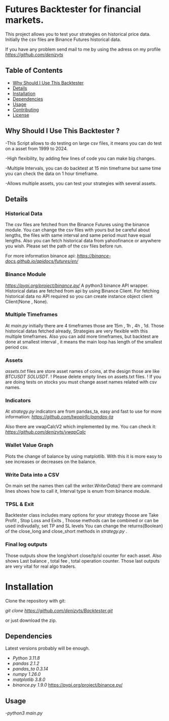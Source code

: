 # Futures Backtester for financial markets.

This project allows you to test your strategies on historical price data.
Initially the csv files are Binance Futures historical data.


If you have any problem send mail to me by using the adress on my profile
*https://github.com/denizyts*

## Table of Contents

- [Why Should I Use This Backtester](#Why)
- [Details](#Details)
- [Installation](#Installation)
- [Dependencies](#Dependencies)
- [Usage](#usage)
- [Contributing](#contributing)
- [License](#license)


## Why Should I Use This Backtester ?
-This Script allows to do testing on large csv files, it means you can do test on a asset from 1999 to 2024.
  
-High flexibility, by adding few lines of code you can make big changes.

-Multiple Intervals, you can do backtest at 15 min timeframe but same time you can check the data on 1 hour timeframe.

-Allows multiple assets, you can test your strategies with several assets.

## Details

### Historical Data
The csv files are fetched from the Binance Futures using the binance module. You can change the csv files with yours but be careful about lengths, the files with same interval and same period must have equal lengths.
Also you can fetch historical data from yahoofinance or anywhere you wish.
Please set the path of the csv files before run.

For more information binance api:
*https://binance-docs.github.io/apidocs/futures/en/*

### Binance Module
*https://pypi.org/project/binance.py/*
A python3 binance API wrapper.
Historical datas are fetched from api by using Binance Client. For fetching historical data no API required so you can create instance object client Client(None , None).

### Multiple Timeframes
At *main.py* initially there are 4 timeframes those are 15m , 1h , 4h , 1d. Those historical datas fetched already, Strategies are very flexible with this multiple timeframes.
Also you can add more timeframes, but backtest are done at smallest interval , it means the main loop has length of the smallest period csv.

### Assets
*assets.txt* files are store asset names of coins, at the design those are like *BTCUSDT* *SOLUSDT*. 
! Please delete empty lines on assets.txt files. !
If you are doing tests on stocks you must change asset names related with csv names.

### Indicators
At *strategy.py* indicators are from pandas_ta, easy and fast to use for more information:
*https://github.com/twopirllc/pandas-ta*

Also there are vwapCalcV2 which implemented by me. You can check it:
*https://github.com/denizyts/vwapCalc*

### Wallet Value Graph
Plots the change of balance by using matplotlib. 
With this it is more easy to see increases or decreases on the balance.

### Write Data into a CSV
On main set the names then call the *writer.WriterData()* there are command lines shows how to call it, Interval type is enum from binance module.

### TPSL & Exit
Backtester class includes many options for your strategy thoose are Take Profit , Stop Loss and Exits , Thoose methods can be combined or can be used indivudally, set TP and SL levels 
You can change the returns(Boolean) of the close_long and close_short methods in *strategy.py* .

### Final log outputs
Those outputs show the long/short close/tp/sl counter for each asset. Also shows Last balance , total fee , total operation counter. 
Those last outputs are very vital for real algo traders.

# Installation

Clone the repository with git:

*git clone https://github.com/denizyts/Backtester.git*

or just download the zip.

## Dependencies
Latest versions probably will be enough.

- *Python 3.11.8*
- *pandas 2.1.2*
- *pandas_ta 0.3.14*
- *numpy 1.26.0*
- *matplotlib 3.8.0*
- *binance.py 1.9.0* https://pypi.org/project/binance.py/


## Usage
*-python3 main.py*








